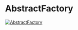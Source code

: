 # AbstractFactory
[![AbstractFactory](https://user-images.githubusercontent.com/44601893/136025058-6cebdd50-45a3-4edf-a57b-57af6f59bb91.png)](https://refactoring.guru/design-patterns/abstract-factory)
